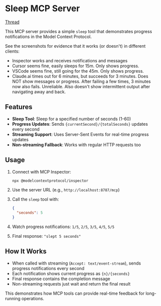 # Sleep MCP Server

[Thread](https://x.com/janwilmake/status/1973409552398778786)

This MCP server provides a simple `sleep` tool that demonstrates progress notifications in the Model Context Protocol.

See the screenshots for evidence that it works (or doesn't) in different clients:

- Inspector works and receives notifications and messages
- Cursor seems fine, easily sleeps for 15m. Only shows progress.
- VSCode seems fine, still going for the 45m. Only shows progress.
- Claude.ai times out for 6 minutes, but succeeds for 3 minutes. Does NOT show messages or progress. After failing a few times, 3 minutes now also fails. Unreliable. Also doesn't show intermittent output after navigating away and back.

## Features

- **Sleep Tool**: Sleep for a specified number of seconds (1-60)
- **Progress Updates**: Sends `{currentSecond}/{totalSeconds}` updates every second
- **Streaming Support**: Uses Server-Sent Events for real-time progress updates
- **Non-streaming Fallback**: Works with regular HTTP requests too

## Usage

1. Connect with MCP Inspector:
   ```bash
   npx @modelcontextprotocol/inspector
   ```
2. Use the server URL (e.g., `http://localhost:8787/mcp`)

3. Call the `sleep` tool with:

   ```json
   {
     "seconds": 5
   }
   ```

4. Watch progress notifications: `1/5`, `2/5`, `3/5`, `4/5`, `5/5`

5. Final response: `"slept 5 seconds"`

## How It Works

- When called with streaming (`Accept: text/event-stream`), sends progress notifications every second
- Each notification shows current progress as `{n}/{seconds}`
- Final response contains the completion message
- Non-streaming requests just wait and return the final result

This demonstrates how MCP tools can provide real-time feedback for long-running operations.
